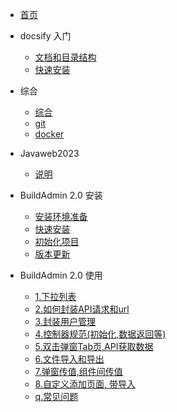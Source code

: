 <!-- docs/_sidebar.md -->

* [首页](/)

* docsify 入门
    * [文档和目录结构](guide/dir/)
    * [快速安装](guide/install/)

* 综合 
    * [综合](other/other.md)
    * [git](other/git.md)
    * [docker](other/docker.md)
* Javaweb2023
    * [说明](/Javaweb2023/README.md)

* BuildAdmin 2.0 安装
    * [安装环境准备](/buildadmin/install/prepare.md)
    * [快速安装](/buildadmin/install/)
    * [初始化项目](/buildadmin/init/)
    * [版本更新](/buildadmin/update/)

* BuildAdmin 2.0 使用
    * [1.下拉列表](/bd2-use/select/)
    * [2.如何封装API请求和url](/bd2-use/api/)
    * [3.封装用户管理](/bd2-use/member/)
    * [4.控制器规范(初始化,数据返回等)](/bd2-use/controller/)
    * [5.双击弹窗Tab页,API获取数据](/bd2-use/scence/tab.md)
    * [6.文件导入和导出](/bd2-use/scence/file.md)
    * [7.弹窗传值,组件间传值](/bd2-use/scence/value.md)
    * [8.自定义添加页面, 带导入](/bd2-use/scence/add.md)
    * [q.常见问题](/bd2-use/question/)

